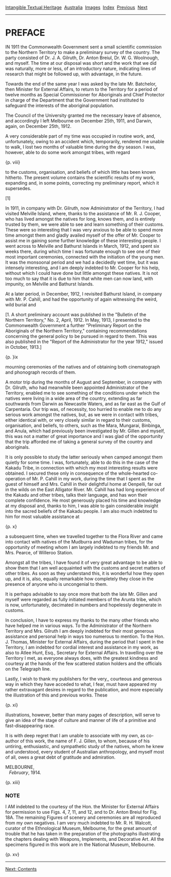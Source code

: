 [Intangible Textual Heritage](../../index)  [Australia](../index) 
[Images](imglist)  [Index](index)  [Previous](ntna00)  [Next](ntna02) 

------------------------------------------------------------------------

# PREFACE

IN 1911 the Commonwealth Government sent a small scientific commission
to the Northern Territory to make a preliminary survey of the country.
The party consisted of Dr. J. A. Gilruth, Dr. Anton Breiul, Dr. W. G.
Woolnough, and myself. The time at our disposal was short and the work
that we did was naturally, more or less, of an introductory nature,
indicating lines of research that might be followed up, with advantage,
in the future.

Towards the end of the same year I was asked by the late Mr. Batchelor,
then Minister for External Affairs, to return to the Territory for a
period of twelve months as Special Commissioner for Aboriginals and
Chief Protector in charge of the Department that the Government had
instituted to safeguard the interests of the aboriginal population.

The Council of the University granted me the necessary leave of absence,
and accordingly I left Melbourne on December 25th, 1911, and Darwin,
again, on December 25th, 1912.

A very considerable part of my time was occupied in routine work, and,
unfortunately, owing to an accident which, temporarily, rendered me
unable to walk, I lost two months of valuable time during the dry
season. I was, however, able to do some work amongst tribes, with regard

{p. viii}

to the customs, organisation, and beliefs of which little has been known
hitherto. The present volume contains the scientific results of my work,
expanding and, in some points, correcting my preliminary report, which
it supersedes.

\[1\]

In 1911, in company with Dr. Gilruth, now Administrator of the
Territory, I had visited Melville Island, where, thanks to the
assistance of Mr. R. J. Cooper, who has lived amongst the natives for
long, knows them, and is entirely trusted by them, we were able to see
and learn something of their customs. These were so interesting that I
was very anxious to be able to spend more time amongst them and gladly
availed myself of the offer of Mr. Cooper to assist me in gaining some
further knowledge of these interesting people. I went across to Melville
and Bathurst Islands in March, 1912, and spent six weeks there, during
which time I was fortunate enough to see one of their most important
ceremonies, connected with the initiation of the young men. It was the
monsoonal period and we had a decidedly wet time, but it was intensely
interesting, and I am deeply indebted to Mr. Cooper for his help,
without which I could have done but little amongst these natives. It is
not too much to say that it is due to him that white men can now land,
with impunity, on Melville and Bathurst Islands.

At a later period, in December, 1912, I revisited Bathurst Island, in
company with Mr. P. Cahill, and had the opportunity of again witnessing
the weird, wild burial and

\[1. A short preliminary account was published in the "Bulletin of the
Northern Territory," No. 2, April, 1912. In May, 1913, I presented to
the Commonwealth Government a further "Preliminary Report on the
Aboriginals of the Northern Territory," containing recommendations
concerning the general policy to be pursued in regard to them. This was
also published in the "Report of the Administrator for the year 1912,"
issued in October, 1913.\]

{p. }ix

mourning ceremonies of the natives and of obtaining both cinematograph
and phonograph records of them.

A motor trip during the months of August and September, in company with
Dr. Gilruth, who had meanwhile been appointed Administrator of the
Territory, enabled me to see something of the conditions under which the
natives were living in a wide area of the country, extending as far
southwards from Darwin as Newcastle Waters, and as far east as the Gulf
of Carpentaria. Our trip was, of necessity, too hurried to enable me to
do any serious work amongst the natives, but, as we were in contact with
tribes, either identical with, or very closely similar in regard to
their customs, organisation, and beliefs, to others, such as the Mara,
Mungarai, Binbinga, and Anula, which had previously been investigated by
Mr. Gillen and myself, this was not a matter of great importance and I
was glad of the opportunity that the trip afforded me of taking a
general survey of the country and aboriginals.

It is only possible to study the latter seriously when camped amongst
them quietly for some time. I was, fortunately, able to do this in the
case of the Kakadu Tribe, in connection with which my most interesting
results were obtained. I secured these only in consequence of the
whole-hearted co-operation of Mr. P. Cahill in my work, during the time
that I spent as the guest of himself and Mrs. Cahill in their delightful
home at Oenpelli, far out in the wilds on the East Alligator River. Mr.
Cahill has had long experience of the Kakadu and other tribes, talks
their language, and has won their complete confidence. He most
generously placed his time and knowledge at my disposal and, thanks to
him, I was able to gain considerable insight into the sacred beliefs of
the Kakadu people. I am also much indebted to him for most valuable
assistance at

{p. x}

a subsequent time, when we travelled together to the Flora River and
came into contact with natives of the Mudburra and Waduman tribes, for
the opportunity of meeting whom I am largely indebted to my friends Mr.
and Mrs. Pearce, of Willeroo Station.

Amongst all the tribes, I have found it of very great advantage to be
able to show them that I am well acquainted with the customs and secret
matters of other tribes. As soon as they understand this, it is
wonderful how they open up, and it is, also, equally remarkable how
completely they close in the presence of anyone who is uncongenial to
them.

It is perhaps advisable to say once more that both the late Mr. Gillen
and myself were regarded as fully initiated members of the Arunta tribe,
which is now, unfortunately, decimated in numbers and hopelessly
degenerate in customs.

In conclusion, I have to express my thanks to the many other friends who
have helped me in various ways. To the Administrator of the Northern
Territory and Mrs. Gilruth I am deeply indebted for their most generous
assistance and personal help in ways too numerous to mention. To the
Hon. J. Thomas, Minister for External Affairs, during the period that I
spent in the Territory, I am indebted for cordial interest and
assistance in my work, as also to Atlee Hunt, Esq., Secretary for
External Affairs. In travelling over the Territory I met, as everyone
always does, with the greatest kindness and courtesy at the hands of the
few scattered station holders and the officials on the Telegraph line.

Lastly, I wish to thank my publishers for the very,, courteous and
generous way in which they have acceded to what, I fear, must have
appeared my rather extravagant desires in regard to the publication, and
more especially the illustration of this and previous works. These

{p. xi}

illustrations, however, better than many pages of description, will
serve to give an idea of the stage of culture and manner of life of a
primitive and fast-disappearing race.

It is with deep regret that I am unable to associate with my own, as
co-author of this work, the name of F. J. Gillen, to whom, because of
his untiring, enthusiastic, and sympathetic study of the natives, whom
he knew and understood, every student of Australian anthropology, and
myself most of all, owes a great debt of gratitude and admiration.

MELBOURNE,  
   *February*, 1914.

{p. xiii}

### NOTE

I AM indebted to the courtesy of the Hon. the Minister for External
Affairs for permission to use Figs. 4, 7, 11, and 12, and to Dr. Anton
Breiul for Fig. 18A. The remaining Figures of scenery and ceremonies are
all reproduced from my own negatives. I am very much indebted to Mr. R.
H. Walcott, curator of the Ethnological Museum, Melbourne, for the great
amount of trouble that he has taken in the preparation of the
photographs illustrating the chapters dealing with Weapons, Implements,
and Decorative Art. All the specimens figured in this work are in the
National Museum, Melbourne.

{p. xv}

------------------------------------------------------------------------

[Next: Contents](ntna02)
